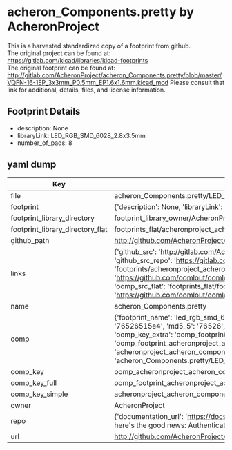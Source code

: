 # acheron_Components.pretty by AcheronProject  
This is a harvested standardized copy of a footprint from github.  
The original project can be found at:  
https://gitlab.com/kicad/libraries/kicad-footprints  
The original footprint can be found at:
http://gitlab.com/AcheronProject/acheron_Components.pretty/blob/master/VQFN-16-1EP_3x3mm_P0.5mm_EP1.6x1.6mm.kicad_mod
Please consult that link for additional, details, files, and license information.  
## Footprint Details
* description: None  
* libraryLink: LED_RGB_SMD_6028_2.8x3.5mm  
* number_of_pads: 8  
## yaml dump  
| Key | Value |  
| --- | --- |  
| file | acheron_Components.pretty/LED_RGB_SMD_6028_2.8x3.5mm.kicad_mod |  
| footprint | {'description': None, 'libraryLink': 'LED_RGB_SMD_6028_2.8x3.5mm', 'number_of_pads': 8} |  
| footprint_library_directory | footprint_library_owner/AcheronProject_acheron_Components.pretty |  
| footprint_library_directory_flat | footprints_flat/acheronproject_acheron_components_led_rgb_smd_6028_2_8x3_5mm/working |  
| github_path | http://github.com/AcheronProject/acheron_Components.pretty/blob/master/LED_RGB_SMD_6028_2.8x3.5mm.kicad_mod |  
| links | {'github_src': 'http://gitlab.com/AcheronProject/acheron_Components.pretty/blob/master/VQFN-16-1EP_3x3mm_P0.5mm_EP1.6x1.6mm.kicad_mod', 'github_src_repo': 'https://gitlab.com/kicad/libraries/kicad-footprints', 'oomp_bot': 'footprints/acheronproject_acheron_components_led_rgb_smd_6028_2_8x3_5mm/working', 'oomp_bot_github': 'https://github.com/oomlout/oomlout_oomp_footprint_bot/tree/main/footprints/acheronproject_acheron_components_led_rgb_smd_6028_2_8x3_5mm/working', 'oomp_src_flat': 'footprints_flat/footprints_flat/acheronproject_acheron_components_led_rgb_smd_6028_2_8x3_5mm/working', 'oomp_src_flat_github': 'https://github.com/oomlout/oomlout_oomp_footprint_src/tree/main/footprints_flat/acheronproject_acheron_components_led_rgb_smd_6028_2_8x3_5mm/working'} |  
| name | acheron_Components.pretty |  
| oomp | {'footprint_name': 'led_rgb_smd_6028_2_8x3_5mm', 'library_name': 'acheron_components', 'md5': '76526515e4ad3078b6c31b74edf64b50', 'md5_10': '76526515e4', 'md5_5': '76526', 'md5_6': '765265', 'oomp_key': 'oomp_acheronproject_acheron_components_led_rgb_smd_6028_2_8x3_5mm', 'oomp_key_extra': 'oomp_footprint_acheronproject_acheron_components_led_rgb_smd_6028_2_8x3_5mm', 'oomp_key_full': 'oomp_footprint_acheronproject_acheron_components_led_rgb_smd_6028_2_8x3_5mm_765265', 'oomp_key_simple': 'acheronproject_acheron_components_led_rgb_smd_6028_2_8x3_5mm', 'original_filename': 'acheron_Components.pretty/LED_RGB_SMD_6028_2.8x3.5mm.kicad_mod', 'owner_name': 'acheronproject'} |  
| oomp_key | oomp_acheronproject_acheron_components_led_rgb_smd_6028_2_8x3_5mm |  
| oomp_key_full | oomp_footprint_acheronproject_acheron_components_led_rgb_smd_6028_2_8x3_5mm |  
| oomp_key_simple | acheronproject_acheron_components_led_rgb_smd_6028_2_8x3_5mm |  
| owner | AcheronProject |  
| repo | {'documentation_url': 'https://docs.github.com/rest/overview/resources-in-the-rest-api#rate-limiting', 'message': "API rate limit exceeded for 84.66.173.59. (But here's the good news: Authenticated requests get a higher rate limit. Check out the documentation for more details.)"} |  
| url | http://github.com/AcheronProject/acheron_Components.pretty |  

